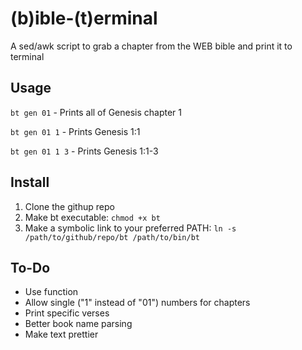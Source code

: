 # (b)ible-(t)erminal
A sed/awk script to grab a chapter from the WEB bible and print it to terminal

## Usage
`bt gen 01`		- Prints all of Genesis chapter 1

`bt gen 01 1`	- Prints Genesis 1:1

`bt gen 01 1 3`	- Prints Genesis 1:1-3

## Install
1. Clone the githup repo
2. Make bt executable: 
	`chmod +x bt`
3. Make a symbolic link to your preferred PATH:
	`ln -s /path/to/github/repo/bt /path/to/bin/bt`

## To-Do
 - Use function
 - Allow single ("1" instead of "01") numbers for chapters
 - Print specific verses
 - Better book name parsing
 - Make text prettier
